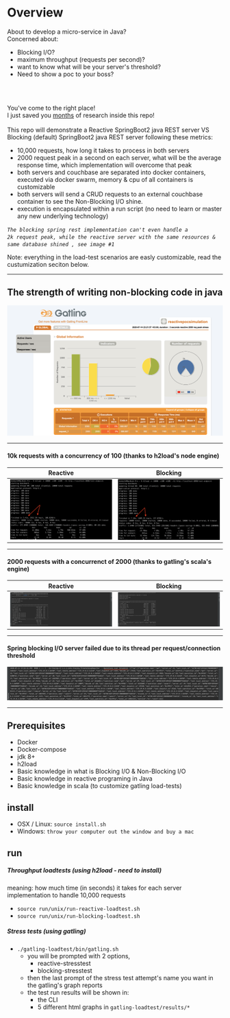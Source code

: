 # Overview
About to develop a micro-service in Java? <br>
Concerned about: 
* Blocking I/O?
* maximum throughput (requests per second)?
* want to know what will be your server's threshold?
* Need to show a poc to your boss?
<br>
<br>


You've come to the right place!
<br>
I just saved you <u>months</u> of research inside this repo!
<br>
<br>
This repo will demonstrate a Reactive SpringBoot2 java REST server VS Blocking (default) SpringBoot2 java REST server following these metrics:
* 10,000 requests, how long it takes to process in both servers
* 2000 request peak in a second on each server, what will be the average response time, which implementation will overcome that peak
* both servers and couchbase are separated into docker containers, executed via docker swarm, memory & cpu of all containers is customizable 
* both servers will send a CRUD requests to an external couchbase container to see the Non-Blocking I/O shine.
* execution is encapsulated within a run script (no need to learn or master any new underlying technology)


 
<code><i>The blocking spring rest implementation can't even handle a 2k request peak, while the reactive server with the same resources & same database shined , see image #1  </i> </code>



Note: everything in the load-test scenarios are easly customizable, read the custumization seciton below.

-----
## The strength of writing non-blocking code in java
 ![Alt text](results/reactive-2000-request-stress-peak-report.png?raw=true "Title") 

------
#### 10k requests with a concurrency of 100 (thanks to h2load's node engine)
| Reactive   | Blocking  |
|------------|-------------|
| ![Alt text](results/h2load-reactive-10k-requests-with-100threads.png?raw=true "Title") | ![Alt text](results/h2load-blocking-10k-requests-with-100threads.png?raw=true "Title")

------
#### 2000 requests with a concurrenct of 2000 (thanks to gatling's scala's engine)

| Reactive   | Blocking  |
|------------|-------------|
| ![Alt text](results/reactive-2000-stress-cli.png?raw=true "Title")  | ![Alt text](results/blocking-2000-stress-cli.png?raw=true "Title")  |  
 
------

#### Spring blocking I/O server failed due to its thread per request/connection threshold 
 ![Alt text](results/spring-blocking-error.png?raw=true "Title") 

------


## Prerequisites
* Docker
* Docker-compose
* jdk 8+
* h2load
* Basic knowledge in what is Blocking I/O & Non-Blocking I/O
* Basic knowledge in reactive programing in Java
* Basic knowledge in scala (to customize gatling load-tests)




## install
* OSX / Linux:   ```source install.sh```
* Windows: ```throw your computer out the window and buy a mac```

## run

##### Throughput loadtests (using h2load - need to install) 
meaning: how much time (in seconds) it takes for each server implementation to handle 10,000 requests
* ```source run/unix/run-reactive-loadtest.sh```
* ```source run/unix/run-blocking-loadtest.sh```


##### Stress tests (using gatling)

* ```./gatling-loadtest/bin/gatling.sh```
    * you will be prompted with 2 options,
        * reactive-stresstest
        * blocking-stresstest
    * then the last prompt of the stress test attempt's name you want in the gatling's graph reports
    * the test run results will be shown in:
        * the CLI
        * 5 different html graphs in ```gatling-loadtest/results/*```


